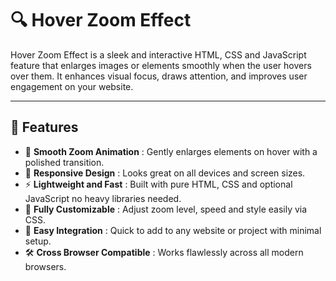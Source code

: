 # 🔍 Hover Zoom Effect

Hover Zoom Effect is a sleek and interactive HTML, CSS and JavaScript feature that enlarges images or elements smoothly when the user hovers over them. It enhances visual focus, draws attention, and improves user engagement on your website.

---

## 🚀 Features  
- 🎯 **Smooth Zoom Animation** : Gently enlarges elements on hover with a polished transition.  
- 📱 **Responsive Design** : Looks great on all devices and screen sizes.  
- ⚡ **Lightweight and Fast** : Built with pure HTML, CSS and optional JavaScript no heavy libraries needed.  
- 🎨 **Fully Customizable** : Adjust zoom level, speed and style easily via CSS.  
- 🔌 **Easy Integration** : Quick to add to any website or project with minimal setup.  
- 🛠️ **Cross Browser Compatible** : Works flawlessly across all modern browsers.  
